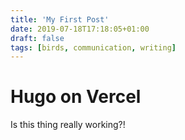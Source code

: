 ```yaml
---
title: 'My First Post'
date: 2019-07-18T17:18:05+01:00
draft: false
tags: [birds, communication, writing]
---
```


# Hugo on Vercel
Is this thing really working?!
